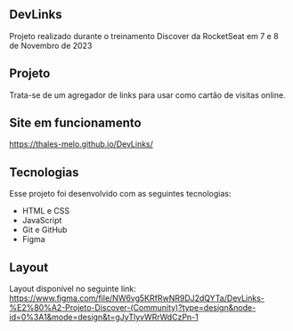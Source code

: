 ## DevLinks
Projeto realizado durante o treinamento Discover da RocketSeat em 7 e 8 de Novembro de 2023

## Projeto
Trata-se de um agregador de links para usar como cartão de visitas online.

## Site em funcionamento
https://thales-melo.github.io/DevLinks/

## Tecnologias
Esse projeto foi desenvolvido com as seguintes tecnologias:
- HTML e CSS
- JavaScript
- Git e GitHub
- Figma

## Layout
Layout disponível no seguinte link: https://www.figma.com/file/NW6vg5KRfRwNR9DJ2dQYTa/DevLinks-%E2%80%A2-Projeto-Discover-(Community)?type=design&node-id=0%3A1&mode=design&t=gJyTlyvWRrWdCzPn-1
